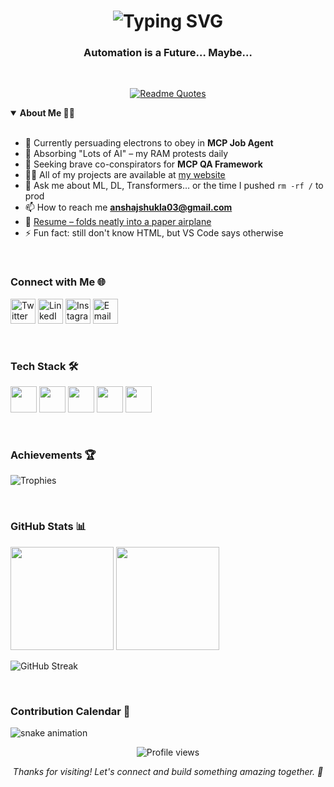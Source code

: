 <!-- README.md · Anshaj Shukla -->

<h1 align="center">
  <img src="https://readme-typing-svg.demolab.com?font=Fira+Code&weight=500&duration=3500&pause=700&color=58A6FF&center=true&vCenter=true&multiline=true&repeat=true&width=600&height=60&lines=Hi+%F0%9F%91%8B%2C+I'm+Anshaj+Shukla;ML+Engineer+%7C+Automation+Fan;Bad+puns+%26+bug+fixes+daily" alt="Typing SVG">
</h1>

<h3 align="center">Automation is a Future… Maybe…</h3>

<br>

<!-- ─────────────── Working Dynamic Quote (RECOMMENDED) ─────────────── -->
<p align="center">
  <a href="https://github.com/piyushsuthar/github-readme-quotes">
    <img src="https://quotes-github-readme.vercel.app/api?type=horizontal&theme=gruvbox&border=true" alt="Readme Quotes">
  </a>
</p>

<!-- Alternative: Static rotating quotes using typing SVG -->
<!-- 
<p align="center">
  <img src="https://readme-typing-svg.demolab.com/?lines=Automation%3A+because+typing+the+same+bug+twice+is+wasteful.;99%25+debugging%2C+1%25+coding%2C+100%25+coffee.;AI+will+not+replace+you—but+the+dev+who+wields+it+might.;Works+on+my+machine™+is+the+new+unit+test.;Shipping+today%3F+Great—which+decade%3F&font=Fira+Code&center=true&width=600&height=50&color=58A6FF&vCenter=true&size=16&pause=1000&repeat=true" alt="Typing SVG">
</p>
-->

<!-- ─────────────────────────────── ABOUT ME ─────────────────────────────── -->
<details open>
  <summary><b>About&nbsp;Me&nbsp;🤹‍♂️</b></summary>

<br>

- 🔭 Currently persuading electrons to obey in **MCP Job Agent**  
- 🌱 Absorbing "Lots&nbsp;of&nbsp;AI" – my RAM protests daily  
- 👯 Seeking brave co-conspirators for **MCP QA Framework**  
- 👨‍💻 All of my projects are available at [my website](https://ajshuklafolio.netlify.app)
- 💬 Ask me about ML, DL, Transformers… or the time I pushed `rm -rf /` to prod  
- 📫 How to reach me **anshajshukla03@gmail.com**
- 📄 [Resume – folds neatly into a paper airplane](https://drive.google.com/file/d/1pLv8-DhLkllx7zUlWF7hGjudohAtiFqs/view?usp=sharing)  
- ⚡ Fun fact: still don't know HTML, but VS Code says otherwise  
</details>

<br>

<!-- ─────────────────────────────── CONTACT ─────────────────────────────── -->
<h3 align="left">Connect&nbsp;with&nbsp;Me&nbsp;🌐</h3>

<p>
  <a href="https://twitter.com/anshajshukla01"><img src="https://skillicons.dev/icons?i=twitter" height="40" alt="Twitter"></a>
  <a href="https://linkedin.com/in/anshajshukla"><img src="https://skillicons.dev/icons?i=linkedin" height="40" alt="LinkedIn"></a>
  <a href="https://instagram.com/anshaj.py"><img src="https://skillicons.dev/icons?i=instagram" height="40" alt="Instagram"></a>
  <a href="mailto:anshajshukla03@gmail.com"><img src="https://skillicons.dev/icons?i=gmail" height="40" alt="Email"></a>
</p>

<br>

<!-- ─────────────────────────────── TECH STACK ─────────────────────────────── -->
<h3 align="left">Tech Stack&nbsp;🛠️</h3>

<p>
  <img src="https://skillicons.dev/icons?i=python,java,js" height="42"/>
  <img src="https://skillicons.dev/icons?i=pytorch,tensorflow,scikitlearn" height="42"/>
  <img src="https://skillicons.dev/icons?i=pandas,seaborn,mongodb" height="42"/>
  <img src="https://skillicons.dev/icons?i=aws,docker,git,linux" height="42"/>
  <img src="https://skillicons.dev/icons?i=selenium,zapier" height="42"/>
</p>

<br>

<!-- ─────────────────────────────── ACHIEVEMENTS ─────────────────────────────── -->
<h3 align="left">Achievements&nbsp;🏆</h3>

<p>
  <img src="https://github-profile-trophy.vercel.app/?username=anshajshukla&margin-w=10&margin-h=10&no-frame=true&no-bg=true&theme=gruvbox&row=1&column=5" alt="Trophies">
</p>

<br>

<!-- ─────────────────────────────── STATS ─────────────────────────────── -->
<h3 align="left">GitHub&nbsp;Stats&nbsp;📊</h3>

<p>
  <img src="https://github-readme-stats.vercel.app/api?username=anshajshukla&show_icons=true&hide_border=true&theme=tokyonight" height="165" />
  <img src="https://github-readme-stats.vercel.app/api/top-langs/?username=anshajshukla&layout=compact&hide_border=true&theme=tokyonight" height="165"/>
</p>

<p>
  <img src="https://github-readme-streak-stats.herokuapp.com/?user=anshajshukla&theme=tokyonight&hide_border=true" alt="GitHub Streak">
</p>

<br>

<!-- ─────────────────────────────── CONTRIBUTION SNAKE ─────────────────────────────── -->
<h3 align="left">Contribution&nbsp;Calendar&nbsp;🐍</h3>

<picture>
  <source media="(prefers-color-scheme: dark)" srcset="https://raw.githubusercontent.com/anshajshukla/anshajshukla/output/github-contribution-grid-snake-dark.svg" />
  <source media="(prefers-color-scheme: light)" srcset="https://raw.githubusercontent.com/anshajshukla/anshajshukla/output/github-contribution-grid-snake.svg" />
  <img alt="snake animation" src="https://raw.githubusercontent.com/anshajshukla/anshajshukla/output/github-contribution-grid-snake.svg" />
</picture>

<br>

<!-- ─────────────────────────────── FOOTER ─────────────────────────────── -->
<div align="center">
  <p>
    <img src="https://komarev.com/ghpvc/?username=anshajshukla&label=Profile%20views&color=0e75b6&style=flat" alt="Profile views" />
  </p>

  <p>
    <em>Thanks for visiting! Let's connect and build something amazing together. 🚀</em>
  </p>
</div>

<!-- Spotify card & weekly breakdown removed per request -->
